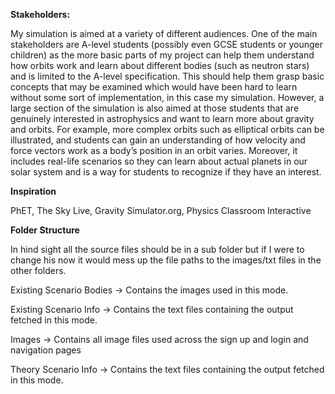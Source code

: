 **Stakeholders:**

My simulation is aimed at a variety of different audiences. One of the main stakeholders are A-level students (possibly even GCSE students or younger children) as the more basic parts of my project can help them understand how orbits work and learn about different bodies (such as neutron stars) and is limited to the A-level specification. This should help them grasp basic concepts that may be examined which would have been hard to learn without some sort of implementation, in this case my simulation.
However, a large section of the simulation is also aimed at those students that are genuinely interested in astrophysics and want to learn more about gravity and orbits. For example, more complex orbits such as elliptical orbits can be illustrated, and students can gain an understanding of how velocity and force vectors work as a body’s position in an orbit varies. Moreover, it includes real-life scenarios so they can learn about actual planets in our solar system and is a way for students to recognize if they have an interest.

**Inspiration**

PhET, The Sky Live, Gravity Simulator.org, Physics Classroom Interactive

**Folder Structure**

In hind sight all the source files should be in a sub folder but if I were to change his now it would mess up the file paths to the images/txt files in the other folders.

Existing Scenario Bodies -> Contains the images used in this mode.

Existing Scenario Info   -> Contains the text files containing the output fetched in this mode.

Images                   -> Contains all image files used across the sign up and login and navigation pages

Theory Scenario Info     -> Contains the text files containing the output fetched in this mode.

